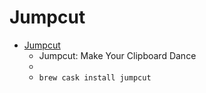 # Jumpcut
- [Jumpcut](https://snark.github.io/jumpcut/)
  -  Jumpcut: Make Your Clipboard Dance
  - 
  - `brew cask install jumpcut`
